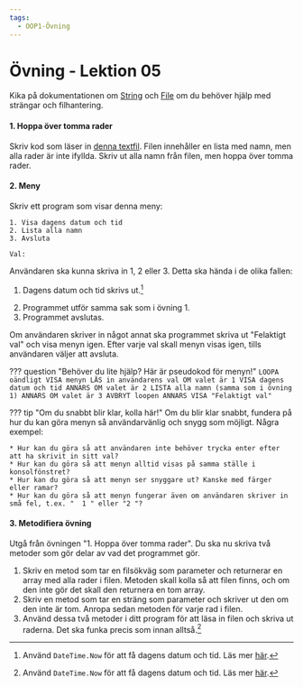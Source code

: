 ```yaml
---
tags:
  - OOP1-Övning
---
```


# Övning - Lektion 05

Kika på dokumentationen om [String](../../../../material/cs/standardbibliotek/string.md) och 
[File](../../../../material/cs/standardbibliotek/file.md) om du behöver hjälp med strängar och filhantering.

#### 1. Hoppa över tomma rader
Skriv kod som läser in [denna textfil](./input04.txt). Filen innehåller en lista med namn, men alla rader är inte ifyllda. Skriv ut alla namn från filen, men hoppa över tomma rader.

#### 2. Meny
Skriv ett program som visar denna meny:
```
1. Visa dagens datum och tid
2. Lista alla namn
3. Avsluta

Val: 
```
Användaren ska kunna skriva in 1, 2 eller 3. Detta ska hända i de olika fallen: 

1. Dagens datum och tid skrivs ut.[^1]
[^1]: Använd `DateTime.Now` för att få dagens datum och tid. Läs mer [här](../../../../material/cs/standardbibliotek/datetime.md).
2. Programmet utför samma sak som i övning 1.
3. Programmet avslutas.

Om användaren skriver in något annat ska programmet skriva ut "Felaktigt val" och visa menyn igen. Efter varje val skall menyn visas igen, tills användaren väljer att avsluta.  

??? question "Behöver du lite hjälp? Här är pseudokod för menyn!"
    ```
    LOOPA oändligt
        VISA menyn
        LÄS in användarens val
        OM valet är 1
            VISA dagens datum och tid
        ANNARS OM valet är 2
            LISTA alla namn (samma som i övning 1)
        ANNARS OM valet är 3
            AVBRYT loopen
        ANNARS
            VISA "Felaktigt val"
    ```

??? tip "Om du snabbt blir klar, kolla här!"
    Om du blir klar snabbt, fundera på hur du kan göra menyn så användarvänlig och snygg som möjligt. Några exempel:

    * Hur kan du göra så att användaren inte behöver trycka enter efter att ha skrivit in sitt val?
    * Hur kan du göra så att menyn alltid visas på samma ställe i konsolfönstret?
    * Hur kan du göra så att menyn ser snyggare ut? Kanske med färger eller ramar?
    * Hur kan du göra så att menyn fungerar även om användaren skriver in små fel, t.ex. "  1 " eller "2 "?

#### 3. Metodifiera övning
Utgå från övningen "1. Hoppa över tomma rader". Du ska nu skriva två metoder som gör delar av vad det programmet gör.

1. Skriv en metod som tar en filsökväg som parameter och returnerar en array med alla rader i filen. Metoden skall kolla så att filen finns, och om den inte gör det skall den returnera en tom array.
2. Skriv en metod som tar en sträng som parameter och skriver ut den om den inte är tom. Anropa sedan metoden för varje rad i filen.
3. Använd dessa två metoder i ditt program för att läsa in filen och skriva ut raderna. Det ska funka precis som innan alltså.[^1]

[^1]: Vad du gjort nu kallas för att **"refaktorera"** koden, alltså att ändra dess struktur utan att ändra dess funktionalitet. Det är en viktig del av programmering att kunna göra koden mer läsbar och återanvändbar genom att bryta ut delar i metoder.